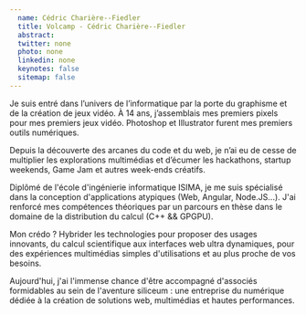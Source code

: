 ```yaml
---
  name: Cédric Charière--Fiedler
  title: Volcamp - Cédric Charière--Fiedler
  abstract: 
  twitter: none
  photo: none
  linkedin: none
  keynotes: false
  sitemap: false
---
```

Je suis entré dans l’univers de l’informatique par la porte du graphisme et de la création de jeux vidéo. À 14 ans, j’assemblais mes premiers pixels pour mes premiers jeux vidéo. Photoshop et Illustrator furent mes premiers outils numériques.

Depuis la découverte des arcanes du code et du web, je n’ai eu de cesse de multiplier les explorations multimédias et d’écumer les hackathons, startup weekends, Game Jam et autres week-ends créatifs.

Diplômé de l'école d'ingénierie informatique ISIMA, je me suis spécialisé dans la conception d'applications atypiques (Web, Angular, Node.JS...). J'ai renforcé mes compétences théoriques par un parcours en thèse dans le domaine de la distribution du calcul (C++ && GPGPU).

Mon crédo ? Hybrider les technologies pour proposer des usages innovants, du calcul scientifique aux interfaces web ultra dynamiques, pour des expériences multimédias simples d'utilisations et au plus proche de vos besoins.

Aujourd'hui, j'ai l'immense chance d'être accompagné d'associés formidables au sein de l'aventure siliceum : une entreprise du numérique dédiée à la création de solutions web, multimédias et hautes performances.
